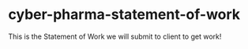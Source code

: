 # cyber-pharma-statement-of-work
This is the Statement of Work we will submit to client to get work!
